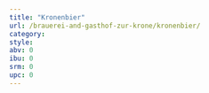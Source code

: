```yaml
---
title: "Kronenbier"
url: /brauerei-and-gasthof-zur-krone/kronenbier/
category: 
style: 
abv: 0
ibu: 0
srm: 0
upc: 0
---
```


